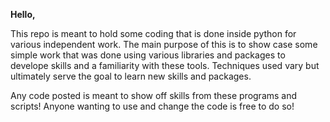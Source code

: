 **Hello,**

This repo is meant to hold some coding that is done inside python for various independent work.
The main purpose of this is to show case some simple work that was done using various libraries and packages
to develope skills and a familiarity with these tools. Techniques used vary but ultimately serve the goal to learn new skills and packages.

Any code posted is meant to show off skills from these programs and scripts! Anyone wanting to use and change the code is free to do so!
